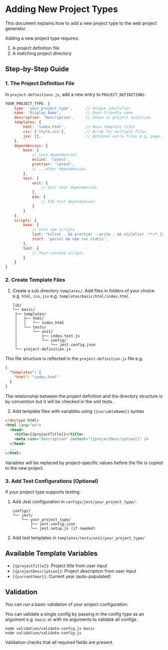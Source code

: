 # Adding New Project Types

This document explains how to add a new project type to the web project generator.

Adding a new project type requires:

1. A project definition file
2. A matching project directory

## Step-by-Step Guide

### 1. The Project Definition File

In `project-definitions.js`, add a new entry to `PROJECT_DEFINITIONS`:

```javascript
YOUR_PROJECT_TYPE: {
    type: 'your_project_type',      // Unique identifier
    name: 'Display Name',           // User-friendly name
    description: 'Description',     // Shown in project selection
    templates: {
        html: 'index.html',         // Main template files
        css: ['style.css'],         // Array for multiple files
        jsx: [],                    // Optional extra files e.g. page.jsx
    },
    dependencies: {
        base: {
            // Core dependencies
            eslint: 'latest',
            prettier: 'latest',
            // ...other dependencies
        },
        test: {
            unit: {
                // Unit test dependencies
            },
            e2e: {
                // E2E test dependencies
            }
        }
    },
    scripts: {
        base: {
            // Core npm scripts
            lint: "eslint . && prettier --write . && stylelint '**/*.{css,scss}'",
            start: 'parcel && npm run static',
        },
        test: {
            // Test-related scripts
        }
    }
}
```

### 2. Create Template Files

1. Create a sub directory `templates/`. Add files in folders of your choice e.g. `html`, `css`, `jsx` e.g. `templates/basic/html/index.html`.

   ```text
   lib/
   └── basic/
    ├── templates/
    │   ├── html/
    │   │   └── index.html
    │   └── tests/
    │       └── unit/
    │           ├── index.test.js
    │           └── config/
    │               └── jest.config.json
    └── project-definition.js
   ```

This file structure is reflected in the `project-definition.js` file e.g.

```json
{
  "templates": {
    "html": "index.html"
  }
}
```

The relationship between the project definition and the directory structure is by convention but it will be checked in the unit tests.

2. Add template files with variables using `{{variableName}}` syntax

```html
<!doctype html>
<html lang="en">
  <head>
    <title>{{projectTitle}}</title>
    <meta name="description" content="{{projectDescription}}" />
  </head>
  ...
</html>
```

Variables will be replaced by project-specific values before the file is copied to the new project.

### 3. Add Test Configurations (Optional)

If your project type supports testing:

1. Add Jest configuration in `configs/jest/your_project_type/`:

   ```text
   configs/
   └── jest/
       └── your_project_type/
           ├── jest.config.json
           └── jest.setup.js (if needed)
   ```

2. Add test templates in `templates/tests/unit/your_project_type/`

## Available Template Variables

- `{{projectTitle}}`: Project title from user input
- `{{projectDescription}}`: Project description from user input
- `{{currentYear}}`: Current year (auto-populated)

## Validation

You can run a basic validation of your project configuration.

You can validate a single config by passing in the config type as an argument e.g. `basic` or with no arguments to validate all configs.

```shell
node validation/validate-config.js basic
node validation/validate-config.js
```

Validation checks that all required fields are present.
